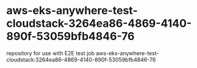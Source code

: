 # aws-eks-anywhere-test-cloudstack-3264ea86-4869-4140-890f-53059bfb4846-76
repository for use with E2E test job aws-eks-anywhere-test-cloudstack:3264ea86-4869-4140-890f-53059bfb4846-76
